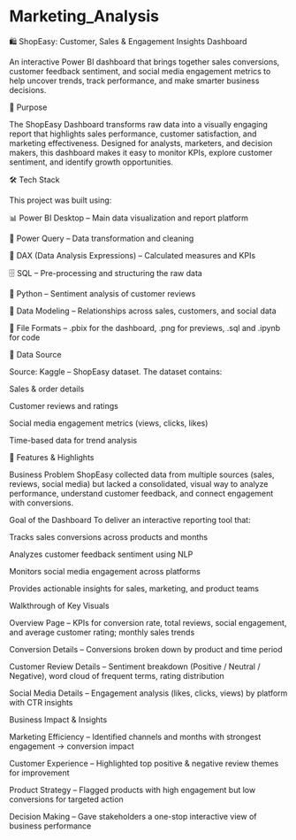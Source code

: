 # Marketing_Analysis
🛍️ ShopEasy: Customer, Sales & Engagement Insights Dashboard

An interactive Power BI dashboard that brings together sales conversions, customer feedback sentiment, and social media engagement metrics to help uncover trends, track performance, and make smarter business decisions.

📝 Purpose

The ShopEasy Dashboard transforms raw data into a visually engaging report that highlights sales performance, customer satisfaction, and marketing effectiveness. Designed for analysts, marketers, and decision makers, this dashboard makes it easy to monitor KPIs, explore customer sentiment, and identify growth opportunities.

🛠 Tech Stack

This project was built using:

📊 Power BI Desktop – Main data visualization and report platform

📂 Power Query – Data transformation and cleaning

🧮 DAX (Data Analysis Expressions) – Calculated measures and KPIs

🗄️ SQL – Pre-processing and structuring the raw data

🐍 Python – Sentiment analysis of customer reviews

📝 Data Modeling – Relationships across sales, customers, and social data

📁 File Formats – .pbix for the dashboard, .png for previews, .sql and .ipynb for code

📂 Data Source

Source: Kaggle – ShopEasy dataset.
The dataset contains:

Sales & order details

Customer reviews and ratings

Social media engagement metrics (views, clicks, likes)

Time-based data for trend analysis

🌟 Features & Highlights

Business Problem
ShopEasy collected data from multiple sources (sales, reviews, social media) but lacked a consolidated, visual way to analyze performance, understand customer feedback, and connect engagement with conversions.

Goal of the Dashboard
To deliver an interactive reporting tool that:

Tracks sales conversions across products and months

Analyzes customer feedback sentiment using NLP

Monitors social media engagement across platforms

Provides actionable insights for sales, marketing, and product teams

Walkthrough of Key Visuals

Overview Page – KPIs for conversion rate, total reviews, social engagement, and average customer rating; monthly sales trends

Conversion Details – Conversions broken down by product and time period

Customer Review Details – Sentiment breakdown (Positive / Neutral / Negative), word cloud of frequent terms, rating distribution

Social Media Details – Engagement analysis (likes, clicks, views) by platform with CTR insights

Business Impact & Insights

Marketing Efficiency – Identified channels and months with strongest engagement → conversion impact

Customer Experience – Highlighted top positive & negative review themes for improvement

Product Strategy – Flagged products with high engagement but low conversions for targeted action

Decision Making – Gave stakeholders a one-stop interactive view of business performance

